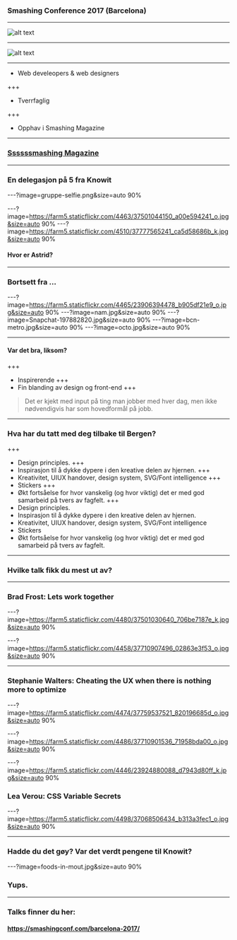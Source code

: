 ### Smashing Conference 2017 (Barcelona)

---

![alt text](../master/cat.png)

---

![alt text](../master/smashing-CAT.png)

---

* Web develeopers & web designers

+++
* Tverrfaglig

+++
* Opphav i Smashing Magazine


---

### [Ssssssmashing Magazine](https://www.smashingmagazine.com/)

---

### En delegasjon på 5 fra Knowit

---?image=gruppe-selfie.png&size=auto 90%

---?image=https://farm5.staticflickr.com/4463/37501044150_a00e594241_o.jpg&size=auto 90%
---?image=https://farm5.staticflickr.com/4510/37777565241_ca5d58686b_k.jpg&size=auto 90%

#### Hvor er Astrid?

---
### Bortsett fra ... 

---?image=https://farm5.staticflickr.com/4465/23906394478_b905df21e9_o.jpg&size=auto 90%
---?image=nam.jpg&size=auto 90%
---?image=Snapchat-197882820.jpg&size=auto 90%
---?image=bcn-metro.jpg&size=auto 90%
---?image=octo.jpg&size=auto 90%

---
#### Var det bra, liksom?

+++
* Inspirerende
+++
* Fin blanding av design og front-end
+++
> Det er kjekt med input på ting man jobber med hver dag, men ikke nødvendigvis har som hovedformål på jobb.
---

### Hva har du tatt med deg tilbake til Bergen?
+++
*  Design principles.
+++
* Inspirasjon til å dykke dypere i den kreative delen av hjernen.
+++
* Kreativitet, UIUX handover, design system, SVG/Font intelligence
+++
* Stickers
+++
* Økt fortsåelse for hvor vanskelig (og hvor viktig) det er med god samarbeid på tvers av fagfelt. 
+++
*  Design principles.
* Inspirasjon til å dykke dypere i den kreative delen av hjernen.
* Kreativitet, UIUX handover, design system, SVG/Font intelligence
* Stickers
* Økt fortsåelse for hvor vanskelig (og hvor viktig) det er med god samarbeid på tvers av fagfelt. 
---
### Hvilke talk fikk du mest ut av?
---
### Brad Frost: Lets work together
---?image=https://farm5.staticflickr.com/4480/37501030640_706be7187e_k.jpg&size=auto 90%

---?image=https://farm5.staticflickr.com/4458/37710907496_02863e3f53_o.jpg&size=auto 90%

---
### Stephanie Walters: Cheating the UX when there is nothing more to optimize

---?image=https://farm5.staticflickr.com/4474/37759537521_820196685d_o.jpg&size=auto 90%

---?image=https://farm5.staticflickr.com/4486/37710901536_71958bda00_o.jpg&size=auto 90%


---?image=https://farm5.staticflickr.com/4446/23924880088_d7943d80ff_k.jpg&size=auto 90%

### Lea Verou: CSS Variable Secrets

---?image=https://farm5.staticflickr.com/4498/37068506434_b313a3fec1_o.jpg&size=auto 90%


---
### Hadde du det gøy? Var det verdt pengene til Knowit?
 
---?image=foods-in-mout.jpg&size=auto 90%
### Yups.

--- 
### Talks finner du her: 
#### https://smashingconf.com/barcelona-2017/
